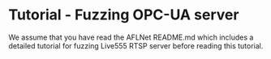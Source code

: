 # Tutorial - Fuzzing OPC-UA server

We assume that you have read the AFLNet README.md which includes a detailed tutorial for fuzzing Live555 RTSP server before reading this tutorial.
